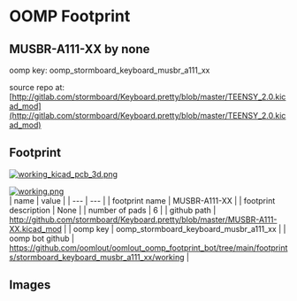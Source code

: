 # OOMP Footprint  
## MUSBR-A111-XX  by none  
  
oomp key: oomp_stormboard_keyboard_musbr_a111_xx  
  
source repo at: [http://gitlab.com/stormboard/Keyboard.pretty/blob/master/TEENSY_2.0.kicad_mod](http://gitlab.com/stormboard/Keyboard.pretty/blob/master/TEENSY_2.0.kicad_mod)  
## Footprint  
  
[![working_kicad_pcb_3d.png](working_kicad_pcb_3d_600.png)](working_kicad_pcb_3d.png)  
  
[![working.png](working_600.png)](working.png)  
| name | value | 
| --- | --- | 
| footprint name | MUSBR-A111-XX | 
| footprint description | None | 
| number of pads | 6 | 
| github path | http://github.com/stormboard/Keyboard.pretty/blob/master/MUSBR-A111-XX.kicad_mod | 
| oomp key | oomp_stormboard_keyboard_musbr_a111_xx | 
| oomp bot github | https://github.com/oomlout/oomlout_oomp_footprint_bot/tree/main/footprints/stormboard_keyboard_musbr_a111_xx/working | 
## Images  
